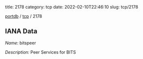 title: 2178
category: tcp
date: 2022-02-10T22:46:10
slug: tcp/2178

[portdb](/) / [tcp](/category/tcp.html) / 2178


## IANA Data

_Name:_ bitspeer

_Description:_ Peer Services for BITS

